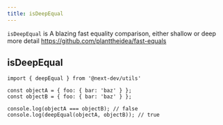 ```yaml
---
title: isDeepEqual
---
```


 `isDeepEqual` is A blazing fast equality comparison, either shallow or deep
 more detail <https://github.com/planttheidea/fast-equals>

## isDeepEqual

```tsx | pure
import { deepEqual } from '@next-dev/utils'

const objectA = { foo: { bar: 'baz' } };
const objectB = { foo: { bar: 'baz' } };

console.log(objectA === objectB); // false
console.log(deepEqual(objectA, objectB)); // true
```
